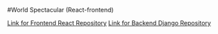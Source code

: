 #World Spectacular (React-frontend)

[Link for Frontend React Repository](https://github.com/aflack143/world_spectacular_frontend)
[Link for Backend Django Repository](https://github.com/aflack143/world_spectacular_backend)
